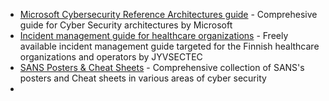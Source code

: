 * [Microsoft Cybersecurity Reference Architectures guide](https://docs.microsoft.com/en-gb/security/cybersecurity-reference-architecture/mcra) - Comprehesive guide for Cyber Security architectures by Microsoft
* [Incident management guide for healthcare organizations](https://jyvsectec.fi/wp-content/uploads/2020/12/kyberhairioiden-hallinta-kasikirja-terveydenhuollon-toimijoille.pdf) - Freely available incident management guide targeted for the Finnish healthcare organizations and operators by JYVSECTEC
* [SANS Posters & Cheat Sheets](https://www.sans.org/posters/) - Comprehensive collection of SANS's posters and Cheat sheets in various areas of cyber security
* 
